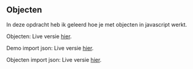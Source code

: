 ## Objecten
In deze opdracht heb ik geleerd hoe je met objecten in javascript werkt.

Objecten: Live versie [hier](http://30821.hosts1.ma-cloud.nl/F2M3FRO/Objecten/).

Demo import json: Live versie [hier](http://30821.hosts1.ma-cloud.nl/F2M3FRO/DemoImportJson/).

Objecten import json: Live versie [hier](http://30821.hosts1.ma-cloud.nl/F2M3FRO/ObjectenImportJson/).